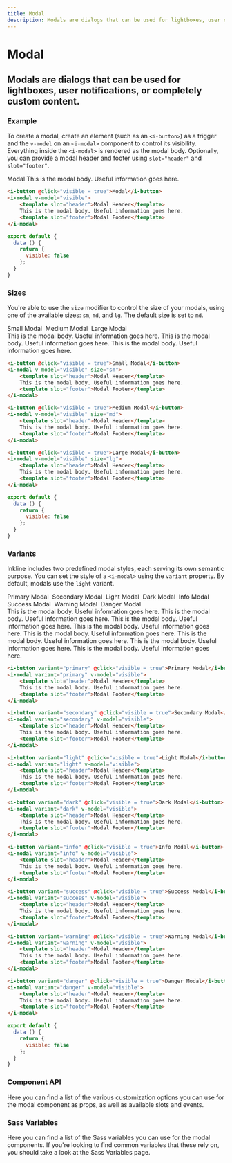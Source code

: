 ```yaml
---
title: Modal
description: Modals are dialogs that can be used for lightboxes, user notifications, or completely custom content.
---
```


# Modal
## Modals are dialogs that can be used for lightboxes, user notifications, or completely custom content.

### Example
To create a modal, create an element (such as an `<i-button>`) as a trigger and the `v-model` on an `<i-modal>` component to control its visibility. Everything inside the `<i-modal>` is rendered as the modal body. Optionally, you can provide a modal header and footer using `slot="header"` and `slot="footer"`.

<i-code title="Modal Example">
<i-tab type="preview">
    <div>
        <i-button @click="showModal=true">Modal</i-button>
        <i-modal v-model="showModal">
            <template slot="header">Modal Header</template>
            This is the modal body. Useful information goes here.
            <template slot="footer">Modal Footer</template>
        </i-modal>
    </div>
</i-tab>
<i-tab type="html">

~~~html
<i-button @click="visible = true">Modal</i-button>
<i-modal v-model="visible">
    <template slot="header">Modal Header</template>
    This is the modal body. Useful information goes here.
    <template slot="footer">Modal Footer</template>
</i-modal>
~~~

</i-tab>
<i-tab type="js">

~~~js
export default {
  data () {
    return {
      visible: false
    };
  }
}
~~~

</i-tab>
</i-code>

### Sizes
You're able to use the `size` modifier to control the size of your modals, using one of the available sizes: `sm`, `md`, and `lg`. 
The default size is set to `md`.

<i-code title="Modal Sizes">
<i-tab type="preview">
    <div>
        <i-button @click="showModalSm = true">Small Modal</i-button>&nbsp;
        <i-button @click="showModalMd = true">Medium Modal</i-button>&nbsp;
        <i-button @click="showModalLg = true">Large Modal</i-button>
    </div>
    <i-modal v-model="showModalSm" size="sm">
        <template slot="header">Modal Header</template>
        This is the modal body. Useful information goes here.
        <template slot="footer">Modal Footer</template>
    </i-modal>
    <i-modal v-model="showModalMd" size="md">
        <template slot="header">Modal Header</template>
        This is the modal body. Useful information goes here.
        <template slot="footer">Modal Footer</template>
    </i-modal>
    <i-modal v-model="showModalLg" size="lg">
        <template slot="header">Modal Header</template>
        This is the modal body. Useful information goes here.
        <template slot="footer">Modal Footer</template>
    </i-modal>
</i-tab>
<i-tab type="html">

~~~html
<i-button @click="visible = true">Small Modal</i-button>
<i-modal v-model="visible" size="sm">
    <template slot="header">Modal Header</template>
    This is the modal body. Useful information goes here.
    <template slot="footer">Modal Footer</template>
</i-modal>
~~~
~~~html
<i-button @click="visible = true">Medium Modal</i-button>
<i-modal v-model="visible" size="md">
    <template slot="header">Modal Header</template>
    This is the modal body. Useful information goes here.
    <template slot="footer">Modal Footer</template>
</i-modal>
~~~
~~~html
<i-button @click="visible = true">Large Modal</i-button>
<i-modal v-model="visible" size="lg">
    <template slot="header">Modal Header</template>
    This is the modal body. Useful information goes here.
    <template slot="footer">Modal Footer</template>
</i-modal>
~~~

</i-tab>
<i-tab type="js">

~~~js
export default {
  data () {
    return {
      visible: false
    };
  }
}
~~~

</i-tab>
</i-code>

### Variants
Inkline includes two predefined modal styles, each serving its own semantic purpose. You can set the style of a `<i-modal>` using the `variant` property. By default, modals use the `light` variant.

<i-code title="Modal Variants">
<i-tab type="preview">
<div>
    <i-button variant="primary" @click="showModalPrimary = true">Primary Modal</i-button>&nbsp;
    <i-button variant="secondary" @click="showModalSecondary = true">Secondary Modal</i-button>&nbsp;
    <i-button variant="light" @click="showModalLight = true">Light Modal</i-button>&nbsp;
    <i-button variant="dark" @click="showModalDark = true">Dark Modal</i-button>&nbsp;
    <i-button variant="info" @click="showModalInfo = true">Info Modal</i-button>&nbsp;
    <i-button variant="success" @click="showModalSuccess = true">Success Modal</i-button>&nbsp;
    <i-button variant="warning" @click="showModalWarning = true">Warning Modal</i-button>&nbsp;
    <i-button variant="danger" @click="showModalDanger = true">Danger Modal</i-button>
</div>

<i-modal variant="primary" v-model="showModalPrimary">
    <template slot="header">Modal Header</template>
    This is the modal body. Useful information goes here.
    <template slot="footer">Modal Footer</template>
</i-modal>

<i-modal variant="secondary" v-model="showModalSecondary">
    <template slot="header">Modal Header</template>
    This is the modal body. Useful information goes here.
    <template slot="footer">Modal Footer</template>
</i-modal>

<i-modal variant="light" v-model="showModalLight">
    <template slot="header">Modal Header</template>
    This is the modal body. Useful information goes here.
    <template slot="footer">Modal Footer</template>
</i-modal>

<i-modal variant="dark" v-model="showModalDark">
    <template slot="header">Modal Header</template>
    This is the modal body. Useful information goes here.
    <template slot="footer">Modal Footer</template>
</i-modal>

<i-modal variant="info" v-model="showModalInfo">
    <template slot="header">Modal Header</template>
    This is the modal body. Useful information goes here.
    <template slot="footer">Modal Footer</template>
</i-modal>

<i-modal variant="success" v-model="showModalSuccess">
    <template slot="header">Modal Header</template>
    This is the modal body. Useful information goes here.
    <template slot="footer">Modal Footer</template>
</i-modal>

<i-modal variant="warning" v-model="showModalWarning">
    <template slot="header">Modal Header</template>
    This is the modal body. Useful information goes here.
    <template slot="footer">Modal Footer</template>
</i-modal>

<i-modal variant="danger" v-model="showModalDanger">
    <template slot="header">Modal Header</template>
    This is the modal body. Useful information goes here.
    <template slot="footer">Modal Footer</template>
</i-modal>
</i-tab>
<i-tab type="html">

~~~html
<i-button variant="primary" @click="visible = true">Primary Modal</i-button>
<i-modal variant="primary" v-model="visible">
    <template slot="header">Modal Header</template>
    This is the modal body. Useful information goes here.
    <template slot="footer">Modal Footer</template>
</i-modal>
~~~
~~~html
<i-button variant="secondary" @click="visible = true">Secondary Modal</i-button>
<i-modal variant="secondary" v-model="visible">
    <template slot="header">Modal Header</template>
    This is the modal body. Useful information goes here.
    <template slot="footer">Modal Footer</template>
</i-modal>
~~~
~~~html
<i-button variant="light" @click="visible = true">Light Modal</i-button>
<i-modal variant="light" v-model="visible">
    <template slot="header">Modal Header</template>
    This is the modal body. Useful information goes here.
    <template slot="footer">Modal Footer</template>
</i-modal>
~~~
~~~html
<i-button variant="dark" @click="visible = true">Dark Modal</i-button>
<i-modal variant="dark" v-model="visible">
    <template slot="header">Modal Header</template>
    This is the modal body. Useful information goes here.
    <template slot="footer">Modal Footer</template>
</i-modal>
~~~
~~~html
<i-button variant="info" @click="visible = true">Info Modal</i-button>
<i-modal variant="info" v-model="visible">
    <template slot="header">Modal Header</template>
    This is the modal body. Useful information goes here.
    <template slot="footer">Modal Footer</template>
</i-modal>
~~~
~~~html
<i-button variant="success" @click="visible = true">Success Modal</i-button>
<i-modal variant="success" v-model="visible">
    <template slot="header">Modal Header</template>
    This is the modal body. Useful information goes here.
    <template slot="footer">Modal Footer</template>
</i-modal>
~~~
~~~html
<i-button variant="warning" @click="visible = true">Warning Modal</i-button>
<i-modal variant="warning" v-model="visible">
    <template slot="header">Modal Header</template>
    This is the modal body. Useful information goes here.
    <template slot="footer">Modal Footer</template>
</i-modal>
~~~
~~~html
<i-button variant="danger" @click="visible = true">Danger Modal</i-button>
<i-modal variant="danger" v-model="visible">
    <template slot="header">Modal Header</template>
    This is the modal body. Useful information goes here.
    <template slot="footer">Modal Footer</template>
</i-modal>
~~~

</i-tab>
<i-tab type="js">

~~~js
export default {
  data () {
    return {
      visible: false
    };
  }
}
~~~

</i-tab>
</i-code>


### Component API
Here you can find a list of the various customization options you can use for the modal component as props, as well as available slots and events.

<i-code title="Modal API" markup="i-modal" expanded link="https://github.com/inkline/inkline/tree/master/packages/inkline/src/components/IModal">
    <i-tab type="props">
        <api-table>
            <api-table-row>
                <template slot="property">close-on-press-escape</template>
                <template slot="description">Sets whether to hide the modal component when pressing escape.</template>
                <template slot="type"><code>Boolean</code></template>
                <template slot="values"><code>true</code>, <code>false</code></template>
                <template slot="default"><code>true</code></template>
            </api-table-row>
            <api-table-row>
                <template slot="property">value</template>
                <template slot="description">Sets the visibility of the modal component.</template>
                <template slot="type"><code>Boolean</code></template>
                <template slot="values"><code>true</code>, <code>false</code></template>
                <template slot="default"><code>false</code></template>
            </api-table-row>
            <api-table-row>
                <template slot="property">transition</template>
                <template slot="description">Sets the transition of the modal component.</template>
                <template slot="type"><code>String</code></template>
                <template slot="values">
                    <code>fade-in-transition</code>, 
                    <code>fade-in-linear-transition</code>, 
                    <code>zoom-in-top-transition</code>, 
                    <code>zoom-in-bottom-transition</code>, 
                    <code>zoom-in-center-transition</code>, 
                    <code>zoom-in-left-transition</code>,
                    <code>zoom-in-right-transition</code>
                </template>
                <template slot=""><code>zoom-in-center-transition</code></template>
            </api-table-row>
        </api-table>
    </i-tab>
    <i-tab type="slots">
        <api-table>
            <api-table-row>
                <template slot="slot">default</template>
                <template slot="description">Slot for modal default content.</template>
            </api-table-row>
            <api-table-row>
                <template slot="slot">header</template>
                <template slot="description">Slot for modal header content.</template>
            </api-table-row>
            <api-table-row>
                <template slot="slot">footer</template>
                <template slot="description">Slot for modal footer content.</template>
            </api-table-row>
        </api-table>
    </i-tab>
    <i-tab type="events">
        <api-table>
            <api-table-row>
                <template slot="event">input</template>
                <template slot="description">Emitted when visibility changes.</template>
                <template slot="type"><code>(visible: Boolean) => {}</code></template>
            </api-table-row>
            <api-table-row>
                <template slot="event">show</template>
                <template slot="description">Emitted when modal is shown.</template>
                <template slot="type"><code>(instance: VueComponent) => {}</code></template>
            </api-table-row>
            <api-table-row>
                <template slot="event">hide</template>
                <template slot="description">Emitted when modal is hidden.</template>
                <template slot="type"><code>(instance: VueComponent) => {}</code></template>
            </api-table-row>
        </api-table>
    </i-tab>
</i-code>

### Sass Variables
Here you can find a list of the Sass variables you can use for the modal components. If you're looking to find common variables that these rely on, you should take a look at the <nuxt-link :to="{ name: 'docs-core-sass-variables' }">Sass Variables</nuxt-link> page.

<i-code title="Modal" expanded>
    <i-tab type="scss">
        <api-table>
            <api-table-row>
                <template slot="property">$modal-font-size</template>
                <template slot="default"><code>$font-size</code></template>
            </api-table-row>
            <api-table-row>
                <template slot="property">$modal-font-weight</template>
                <template slot="default"><code>$font-weight-normal</code></template>
            </api-table-row>
            <api-table-row>
                <template slot="property">$modal-line-height</template>
                <template slot="default"><code>$line-height</code></template>
            </api-table-row>
            <api-table-row>
                <template slot="property">$modal-margin</template>
                <template slot="default"><code>$spacer</code></template>
            </api-table-row>
            <api-table-row>
                <template slot="property">$modal-width-base</template>
                <template slot="default"><code>480px</code></template>
            </api-table-row>
            <api-table-row>
                <template slot="property">$modal-width</template>
                <template slot="default"><code>size-map($modal-width-base, $sizes, $size-multipliers)</code></template>
            </api-table-row>
            <api-table-row>
                <template slot="property">$modal-border-width</template>
                <template slot="default"><code>$border-width</code></template>
            </api-table-row>
            <api-table-row>
                <template slot="property">$modal-border-radius</template>
                <template slot="default"><code>$border-radius</code></template>
            </api-table-row>
            <api-table-row>
                <template slot="property">$modal-border-color-light</template>
                <template slot="default"><code>$border-color-light</code></template>
            </api-table-row>
            <api-table-row>
                <template slot="property">$modal-background-light</template>
                <template slot="default"><code>$color-white</code></template>
            </api-table-row>
            <api-table-row>
                <template slot="property">$modal-border-color-dark</template>
                <template slot="default"><code>$border-color-dark</code></template>
            </api-table-row>
            <api-table-row>
                <template slot="property">$modal-background-dark</template>
                <template slot="default"><code>$color-dark</code></template>
            </api-table-row>
            <api-table-row>
                <template slot="property">$modal-overlay-background</template>
                <template slot="default"><code>rgba(0, 0, 0, 0.75)</code></template>
            </api-table-row>
            <api-table-row>
                <template slot="property">$modal-padding-base</template>
                <template slot="default"><code>$spacer</code></template>
            </api-table-row>
            <api-table-row>
                <template slot="property">$modal-padding</template>
                <template slot="default"><code>size-map($modal-padding-base, $sizes, $size-multipliers)</code></template>
            </api-table-row>
            <api-table-row>
                <template slot="property">$modal-color-for-light-variant</template>
                <template slot="default"><code>$color-for-light-variant</code></template>
            </api-table-row>
            <api-table-row>
                <template slot="property">$modal-color-for-dark-variant</template>
                <template slot="default"><code>$color-for-dark-variant</code></template>
            </api-table-row>
            <api-table-row>
                <template slot="property">$modal-variant-{variant}</template>
                <template slot="default"><code>modal-variant($color-{variant})</code></template>
            </api-table-row>
            <api-table-row>
                <template slot="property">$modal-variants</template>
<template slot="default-row">
                
~~~scss
(
    primary: $modal-variant-primary,
    secondary: $modal-variant-secondary,
    light: $modal-variant-light,
    dark: $modal-variant-dark,
    info: $modal-variant-info,
    success: $modal-variant-success,
    warning: $modal-variant-warning,
    danger: $modal-variant-danger
)
~~~
                
</template>
            </api-table-row>
            <api-table-row>
                <template slot="function">modal-variant</template>
<template slot="default-row">
                
~~~scss
@function modal-variant($variant) {
    $modal-variant-color: variant-color-by-luminance($variant, $modal-color-for-light-variant, $modal-color-for-dark-variant);
    $modal-variant-background: $variant;
    $modal-variant-header-background: darken-lightness($modal-variant-background, 10%);
    $modal-variant-footer-background: $modal-variant-background;
    $modal-variant-border-color: darken-lightness($variant, 10%);

    $variant-map: (
        color: $modal-variant-color,
        background: $modal-variant-background,
        header-background: $modal-variant-header-background,
        footer-background: $modal-variant-footer-background,
        border-color: $modal-variant-border-color,
    );

    @return $variant-map;
}
~~~
                
</template>
            </api-table-row>
        </api-table>
    </i-tab>
</i-code> 
